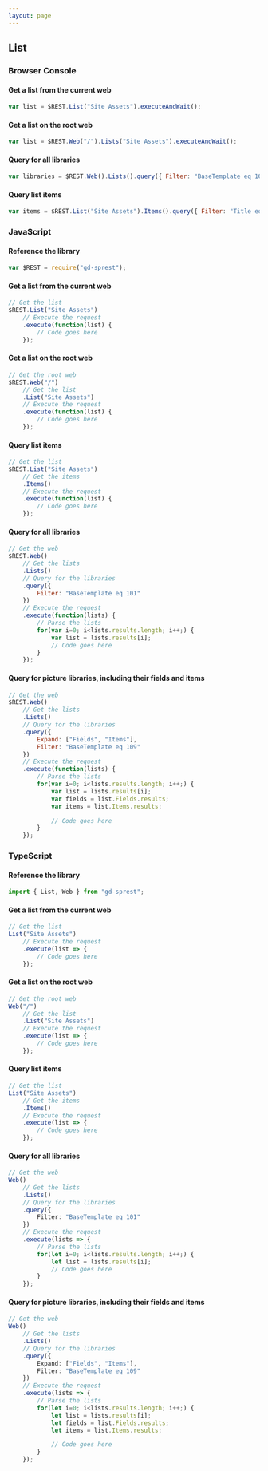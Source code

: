 ```yaml
---
layout: page
---
```


## List

### Browser Console

#### Get a list from the current web

```js
var list = $REST.List("Site Assets").executeAndWait();
```

#### Get a list on the root web

```js
var list = $REST.Web("/").Lists("Site Assets").executeAndWait();
```

#### Query for all libraries

```js
var libraries = $REST.Web().Lists().query({ Filter: "BaseTemplate eq 101" }).executeAndWait();
```

#### Query list items

```js
var items = $REST.List("Site Assets").Items().query({ Filter: "Title eq 'My Filter'" }).executeAndWait();
```

### JavaScript

#### Reference the library

```js
var $REST = require("gd-sprest");
```

#### Get a list from the current web

```js
// Get the list
$REST.List("Site Assets")
    // Execute the request
    .execute(function(list) {
        // Code goes here
    });
```

#### Get a list on the root web

```js
// Get the root web
$REST.Web("/")
    // Get the list
    .List("Site Assets")
    // Execute the request
    .execute(function(list) {
        // Code goes here
    });
```

#### Query list items

```js
// Get the list
$REST.List("Site Assets")
    // Get the items
    .Items()
    // Execute the request
    .execute(function(list) {
        // Code goes here
    });
```

#### Query for all libraries

```js
// Get the web
$REST.Web()
    // Get the lists
    .Lists()
    // Query for the libraries
    .query({
        Filter: "BaseTemplate eq 101"
    })
    // Execute the request
    .execute(function(lists) {
        // Parse the lists
        for(var i=0; i<lists.results.length; i++;) {
            var list = lists.results[i];
            // Code goes here
        }
    });
```

#### Query for picture libraries, including their fields and items

```js
// Get the web
$REST.Web()
    // Get the lists
    .Lists()
    // Query for the libraries
    .query({
        Expand: ["Fields", "Items"],
        Filter: "BaseTemplate eq 109"
    })
    // Execute the request
    .execute(function(lists) {
        // Parse the lists
        for(var i=0; i<lists.results.length; i++;) {
            var list = lists.results[i];
            var fields = list.Fields.results;
            var items = list.Items.results;

            // Code goes here
        }
    });
```

### TypeScript

#### Reference the library

```ts
import { List, Web } from "gd-sprest";
```

#### Get a list from the current web

```ts
// Get the list
List("Site Assets")
    // Execute the request
    .execute(list => {
        // Code goes here
    });
```

#### Get a list on the root web

```ts
// Get the root web
Web("/")
    // Get the list
    .List("Site Assets")
    // Execute the request
    .execute(list => {
        // Code goes here
    });
```

#### Query list items

```ts
// Get the list
List("Site Assets")
    // Get the items
    .Items()
    // Execute the request
    .execute(list => {
        // Code goes here
    });
```

#### Query for all libraries

```ts
// Get the web
Web()
    // Get the lists
    .Lists()
    // Query for the libraries
    .query({
        Filter: "BaseTemplate eq 101"
    })
    // Execute the request
    .execute(lists => {
        // Parse the lists
        for(let i=0; i<lists.results.length; i++;) {
            let list = lists.results[i];
            // Code goes here
        }
    });
```

#### Query for picture libraries, including their fields and items

```ts
// Get the web
Web()
    // Get the lists
    .Lists()
    // Query for the libraries
    .query({
        Expand: ["Fields", "Items"],
        Filter: "BaseTemplate eq 109"
    })
    // Execute the request
    .execute(lists => {
        // Parse the lists
        for(let i=0; i<lists.results.length; i++;) {
            let list = lists.results[i];
            let fields = list.Fields.results;
            let items = list.Items.results;

            // Code goes here
        }
    });
```